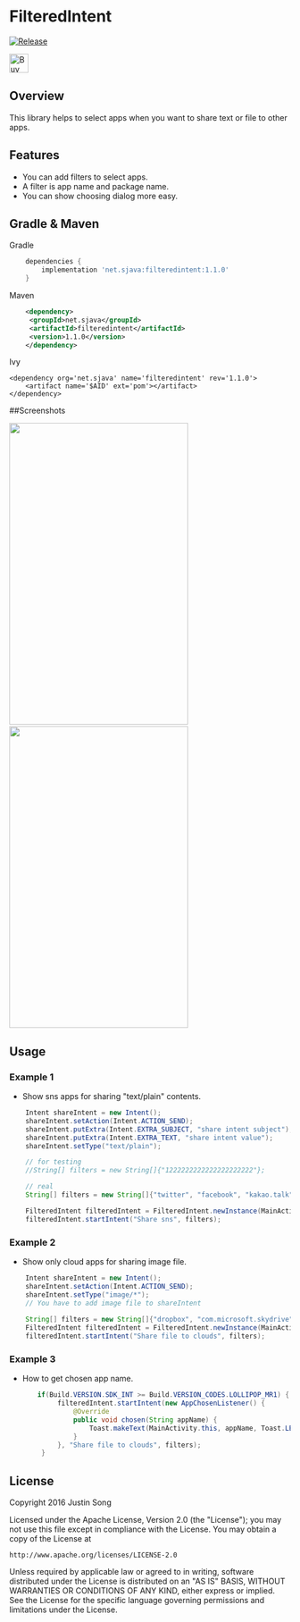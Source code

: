# FilteredIntent
[![Release](https://img.shields.io/badge/jcenter-1.0.0-blue.svg)](https://bintray.com/mcsong/maven/filteredintent)

<a href='https://ko-fi.com/mcsong' target='_blank'>
	<img height='34' style='border:0px;height:34px;' src='https://az743702.vo.msecnd.net/cdn/kofi4.png?v=0' border='0' alt='Buy Me a Coffee at ko-fi.com' />
</a>

## Overview
This library helps to select apps when you want to share text or file to other apps. 

## Features
- You can add filters to select apps.
- A filter is app name and package name.
- You can show choosing dialog more easy.

## Gradle & Maven
Gradle
```groovy
    dependencies {
    	implementation 'net.sjava:filteredintent:1.1.0'
    }
```

Maven
```xml
    <dependency>
     <groupId>net.sjava</groupId>
     <artifactId>filteredintent</artifactId>
     <version>1.1.0</version>
    </dependency>
```

Ivy
```
<dependency org='net.sjava' name='filteredintent' rev='1.1.0'>
    <artifact name='$AID' ext='pom'></artifact> 
</dependency>
```

##Screenshots

<img src="https://raw.githubusercontent.com/mcsong/FilteredIntent/master/screenshots/Screenshot_20160630-170244.png"  width="320" height="540" />&nbsp;&nbsp;<img src="https://raw.githubusercontent.com/mcsong/FilteredIntent/master/screenshots/Screenshot_20160630-170254.png"  width="320" height="540" /> 

## Usage
### Example 1
- Show sns apps for sharing "text/plain" contents.

``` java
    Intent shareIntent = new Intent();
    shareIntent.setAction(Intent.ACTION_SEND);
    shareIntent.putExtra(Intent.EXTRA_SUBJECT, "share intent subject");
    shareIntent.putExtra(Intent.EXTRA_TEXT, "share intent value");
    shareIntent.setType("text/plain");

    // for testing 
    //String[] filters = new String[]{"1222222222222222222222"};

    // real 
    String[] filters = new String[]{"twitter", "facebook", "kakao.talk", "com.facebook.orca", "com.tencent.mm"};

    FilteredIntent filteredIntent = FilteredIntent.newInstance(MainActivity.this, shareIntent);
    filteredIntent.startIntent("Share sns", filters);
```

### Example 2
- Show only cloud apps for sharing image file.

``` java
    Intent shareIntent = new Intent();
    shareIntent.setAction(Intent.ACTION_SEND);
    shareIntent.setType("image/*");
    // You have to add image file to shareIntent
    
    String[] filters = new String[]{"dropbox", "com.microsoft.skydrive", "com.google.android.apps.docs", "com.box.android", "com.amazon.drive"};
    FilteredIntent filteredIntent = FilteredIntent.newInstance(MainActivity.this, shareIntent);
    filteredIntent.startIntent("Share file to clouds", filters);
```

### Example 3
- How to get chosen app name.

``` java
       if(Build.VERSION.SDK_INT >= Build.VERSION_CODES.LOLLIPOP_MR1) {
            filteredIntent.startIntent(new AppChosenListener() {
                @Override
                public void chosen(String appName) {
                    Toast.makeText(MainActivity.this, appName, Toast.LENGTH_LONG).show();
                }
            }, "Share file to clouds", filters);
        }
```

## License

Copyright 2016 Justin Song

Licensed under the Apache License, Version 2.0 (the "License");
you may not use this file except in compliance with the License.
You may obtain a copy of the License at

    http://www.apache.org/licenses/LICENSE-2.0

Unless required by applicable law or agreed to in writing, software
distributed under the License is distributed on an "AS IS" BASIS,
WITHOUT WARRANTIES OR CONDITIONS OF ANY KIND, either express or implied.
See the License for the specific language governing permissions and
limitations under the License.
